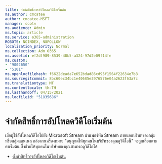 ```yaml
---
title: จํากัดสิทธิ์การอัปโหลดวิดีโอเริ่มต้น
ms.author: cmcatee
author: cmcatee-MSFT
manager: scotv
ms.audience: Admin
ms.topic: article
ms.service: o365-administration
ROBOTS: NOINDEX, NOFOLLOW
localization_priority: Normal
ms.collection: Adm_O365
ms.assetid: ef2df989-8539-48b5-a324-97d2e09f14fe
ms.custom:
- "9002650"
- "5101"
ms.openlocfilehash: f6622deada7e652bdad86cd95f1564f22634e7b8
ms.sourcegitcommit: 8bc60ec34bc1e40685e3976576e04a2623f63a7c
ms.translationtype: MT
ms.contentlocale: th-TH
ms.lasthandoff: 04/15/2021
ms.locfileid: "51835686"
---
```

# <a name="restrict-default-video-upload-permissions"></a>จํากัดสิทธิ์การอัปโหลดวิดีโอเริ่มต้น

เมื่อผู้ใช้อัปโหลดวิดีโอไปยัง Microsoft Stream ผ่านพอร์ทัล Stream ภายนอกบริบทของกลุ่มหรือกลุ่มแชนเนล กล่องกาเครื่องหมาย "อนุญาตให้ทุกคนในบริษัทของคุณดูวิดีโอนี้" จะถูกเลือกตามค่าเริ่มต้น ซึ่งช่วยให้ทุกคนในบริษัทของคุณสามารถดูวิดีโอได้

- [ตั้งค่าสิทธิ์การอัปโหลดวิดีโอเริ่มต้น](https://docs.microsoft.com/stream/default-video-permissions)
